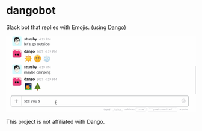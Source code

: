 # dangobot

Slack bot that replies with Emojis. (using [Dango](http://getdango.com/))

![demo](dango-demo.gif)

This project is not affiliated with Dango.
